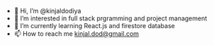- 👋 Hi, I’m @kinjaldodiya
- 👀 I’m interested in full stack prgramming and project management
- 🌱 I’m currently learning React.js and firestore database
- 📫 How to reach me kinjal.dod@gmail.com


<!---
kinjaldodiya/kinjaldodiya is a ✨ special ✨ repository because its `README.md` (this file) appears on your GitHub profile.
You can click the Preview link to take a look at your changes.
--->
